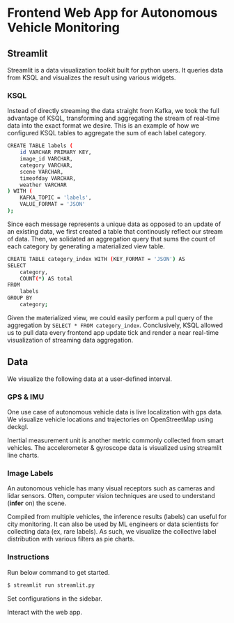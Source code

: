 # Frontend Web App for Autonomous Vehicle Monitoring

## Streamlit

Streamlit is a data visualization toolkit built for python users.
It queries data from KSQL and visualizes the result using various widgets.

### KSQL

Instead of directly streaming the data straight from Kafka, we took the full advantage of KSQL, transforming and aggregating the stream of real-time data into the exact format we desire. This is an example of how we configured KSQL tables to aggregate the sum of each label category.
```bash
CREATE TABLE labels (
    id VARCHAR PRIMARY KEY,
    image_id VARCHAR,
    category VARCHAR,
    scene VARCHAR,
    timeofday VARCHAR,
    weather VARCHAR
) WITH (
    KAFKA_TOPIC = 'labels',
    VALUE_FORMAT = 'JSON'
);
```
Since each message represents a unique data as opposed to an update of an existing data, we first created a table that continously reflect our stream of data. Then, we solidated an aggregation query that sums the count of each category by generating a materialized view table.
```bash
CREATE TABLE category_index WITH (KEY_FORMAT = 'JSON') AS
SELECT
    category,
    COUNT(*) AS total
FROM
    labels
GROUP BY
    category;
```
Given the materialized view, we could easily perform a pull query of the aggregation by `SELECT * FROM category_index`. Conclusively, KSQL allowed us to pull data every frontend app update tick and render a near real-time visualization of streaming data aggregation.

## Data

We visualize the following data at a user-defined interval.

### GPS & IMU

One use case of autonomous vehicle data is live localization with gps data.
We visualize vehicle locations and trajectories on OpenStreetMap using deckgl.

Inertial measurement unit is another metric commonly collected from smart vehicles.
The accelerometer & gyroscope data is visualized using streamlit line charts.

### Image Labels

An autonomous vehicle has many visual receptors such as cameras and lidar sensors.
Often, computer vision techniques are used to understand (**infer** on) the scene.

Compiled from multiple vehicles, the inference results (labels) can useful for city monitoring.
It can also be used by ML engineers or data scientists for collecting data (ex, rare labels).
As such, we visualize the collective label distribution with various filters as pie charts.

### Instructions

Run below command to get started.

```bash
$ streamlit run streamlit.py
```

Set configurations in the sidebar.


Interact with the web app.

